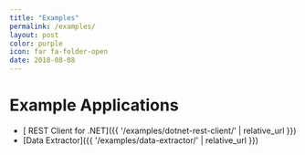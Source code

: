 ```yaml
---
title: "Examples"
permalink: /examples/
layout: post
color: purple
icon: far fa-folder-open
date: 2018-08-08
---
```


# Example Applications

- [<i class="metasys"></i> REST Client for .NET]({{ '/examples/dotnet-rest-client/' | relative_url }})
- [Data Extractor]({{ '/examples/data-extractor/' | relative_url }})